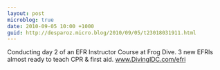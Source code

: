 ```yaml
---
layout: post
microblog: true
date: 2010-09-05 10:00 +1000
guid: http://desparoz.micro.blog/2010/09/05/t23018031911.html
---
```

Conducting day 2 of an EFR Instructor Course at Frog Dive. 3 new EFRIs almost ready to teach CPR &amp; first aid. www.DivingIDC.com/efri
